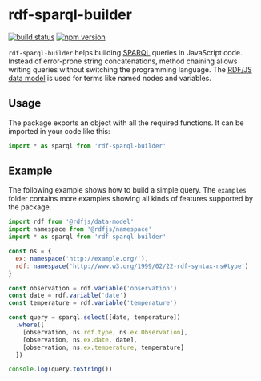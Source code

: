 # rdf-sparql-builder

[![build status](https://img.shields.io/github/actions/workflow/status/rdf-ext/rdf-sparql-builder/test.yaml?branch=master)](https://github.com/rdf-ext/rdf-sparql-builder/actions/workflows/test.yaml)
[![npm version](https://img.shields.io/npm/v/rdf-sparql-builder.svg)](https://www.npmjs.com/package/rdf-sparql-builder)

`rdf-sparql-builder` helps building [SPARQL](https://www.w3.org/TR/sparql11-query/) queries in JavaScript code.
Instead of error-prone string concatenations, method chaining allows writing queries without switching the programming language.
The [RDF/JS data model](http://rdf.js.org/data-model-spec/) is used for terms like named nodes and variables.

## Usage

The package exports an object with all the required functions. 
It can be imported in your code like this:

```javascript
import * as sparql from 'rdf-sparql-builder'
```

## Example

The following example shows how to build a simple query.
The `examples` folder contains more examples showing all kinds of features supported by the package. 

```javascript
import rdf from '@rdfjs/data-model'
import namespace from '@rdfjs/namespace'
import * as sparql from 'rdf-sparql-builder'

const ns = {
  ex: namespace('http://example.org/'),
  rdf: namespace('http://www.w3.org/1999/02/22-rdf-syntax-ns#type')
}

const observation = rdf.variable('observation')
const date = rdf.variable('date')
const temperature = rdf.variable('temperature')

const query = sparql.select([date, temperature])
  .where([
    [observation, ns.rdf.type, ns.ex.Observation],
    [observation, ns.ex.date, date],
    [observation, ns.ex.temperature, temperature]
  ])

console.log(query.toString())
```
